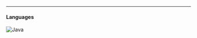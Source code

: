 ---

#### Languages
![Java](https://img.shields.io/badge/java-%23ED8B00.svg?style=for-the-badge&logo=openjdk&logoColor=white)
